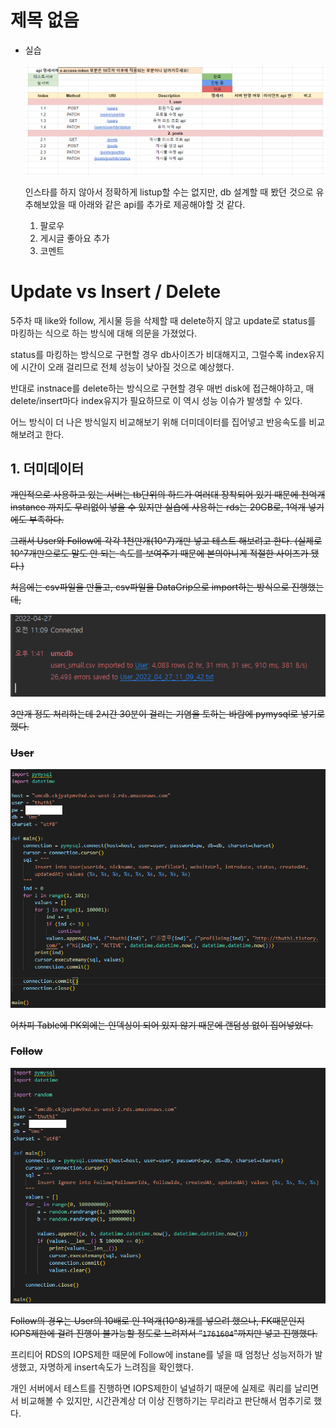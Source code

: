 # 제목 없음

- 실습
    
    ![Untitled](.img/Untitled.png)
    
    인스타를 하지 않아서 정확하게 listup할 수는 없지만, db 설계할 때 봤던 것으로 유추해보았을 때 아래와 같은 api를 추가로 제공해야할 것 같다.
    
    1. 팔로우
    2. 게시글 좋아요 추가
    3. 코멘트
    

# Update vs Insert / Delete

5주차 때 like와 follow, 게시물 등을 삭제할 때 delete하지 않고 update로 status를 마킹하는 식으로 하는 방식에 대해 의문을 가졌었다. 

status를 마킹하는 방식으로 구현할 경우 db사이즈가 비대해지고, 그럴수록 index유지에 시간이 오래 걸리므로 전체 성능이 낮아질 것으로 예상했다.

반대로 instnace를 delete하는 방식으로 구현할 경우 매번 disk에 접근해야하고, 매 delete/insert마다 index유지가 필요하므로 이 역시 성능 이슈가 발생할 수 있다.

어느 방식이 더 나은 방식일지 비교해보기 위해 더미데이터를 집어넣고 반응속도를 비교해보려고 한다.

## 1. 더미데이터

~~개인적으로 사용하고 있는 서버는 tb단위의 하드가 여러대 장착되어 있기 때문에 천억개 instance 까지도 무리없이 넣을 수 있지만 실습에 사용하는 rds는 20GB로, 1억개 넣기에도 부족하다.~~

~~그래서 User와 Follow에 각각 1천만개(10^7)개만 넣고 테스트 해보려고 한다. (실제로 10^7개만으로도 말도 안 되는 속도를 보여주기 때문에 본의아니게 적절한 사이즈가 됐다.)~~

~~처음에는 csv파일을 만들고, csv파일을 DataGrip으로 import하는 방식으로 진행했는데,~~

![Untitled](.img/Untitled%201.png)

~~3만개 정도 처리하는데 2시간 30분이 걸리는 기염을 토하는 바람에 pymysql로 넣기로 했다.~~

### ~~User~~

![Untitled](.img/Untitled%202.png)

~~어차피 Table에 PK외에는 인덱싱이 되어 있지 않기 때문에 랜덤성 없이 집어넣었다.~~

### ~~Follow~~

![Untitled](.img/Untitled%203.png)

~~Follow의 경우는 User의 10배로 인 1억개(10^8)개를 넣으려 했으나, FK때문인지 IOPS제한에 걸려 진행이 불가능할 정도로 느려져서 “`1761604`"까지만 넣고 진행했다.~~

프리티어 RDS의 IOPS제한 때문에 Follow에 instane를 넣을 때 엄청난 성능저하가 발생했고, 자명하게 insert속도가 느려짐을 확인했다. 

개인 서버에서 테스트를 진행하면 IOPS제한이 널널하기 때문에 실제로 쿼리를 날리면서 비교해볼 수 있지만, 시간관계상 더 이상 진행하기는 무리라고 판단해서 멈추기로 했다.
